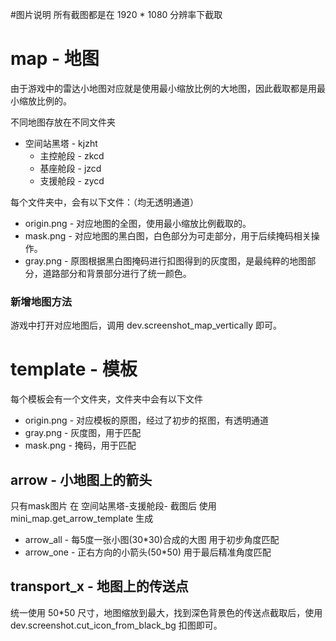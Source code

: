 #图片说明
所有截图都是在 1920 * 1080 分辨率下截取

# map - 地图
由于游戏中的雷达小地图对应就是使用最小缩放比例的大地图，因此截取都是用最小缩放比例的。

不同地图存放在不同文件夹
- 空间站黑塔 - kjzht
    - 主控舱段 - zkcd
    - 基座舱段 - jzcd
    - 支援舱段 - zycd

每个文件夹中，会有以下文件：（均无透明通道）
- origin.png - 对应地图的全图，使用最小缩放比例截取的。
- mask.png - 对应地图的黑白图，白色部分为可走部分，用于后续掩码相关操作。
- gray.png - 原图根据黑白图掩码进行扣图得到的灰度图，是最纯粹的地图部分，道路部分和背景部分进行了统一颜色。

### 新增地图方法
游戏中打开对应地图后，调用 dev.screenshot_map_vertically 即可。


# template - 模板
每个模板会有一个文件夹，文件夹中会有以下文件
- origin.png - 对应模板的原图，经过了初步的抠图，有透明通道
- gray.png - 灰度图，用于匹配
- mask.png - 掩码，用于匹配

## arrow - 小地图上的箭头
只有mask图片 在 空间站黑塔-支援舱段- 截图后 使用 mini_map.get_arrow_template 生成
- arrow_all - 每5度一张小图(30*30)合成的大图 用于初步角度匹配
- arrow_one - 正右方向的小箭头(50*50) 用于最后精准角度匹配

## transport_x - 地图上的传送点
统一使用 50*50 尺寸，地图缩放到最大，找到深色背景色的传送点截取后，使用 dev.screenshot.cut_icon_from_black_bg 扣图即可。